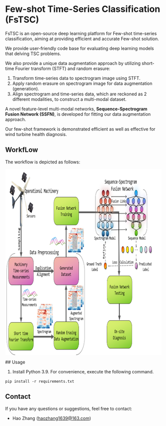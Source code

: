 # Few-shot Time-Series Classification (FsTSC)
FsTSC is an open-source deep learning platform for Few-shot time-series classification, aiming at providing efficient and accurate Few-shot solution.


We provide user-friendly code base for evaluating deep learning models that delving TSC problems. 

We also provide a unique data augmentation approach by utilizing short-time Fourier transform (STFT) and random erasure: 
1. Transform time-series data to spectrogram image using STFT.
2. Apply random erasure on spectrogram image for data augmentation (generation).
3. Align spectrogram and time-series data, which are reckoned as 2 different modalities, to construct a multi-modal dataset.

A novel feature-level multi-modal networks, **Sequence-Spectrogram Fusion Network (SSFN)**, is developed for fitting our data augmentation approach.

Our few-shot framework is demonstrated efficient as well as effective for wind turbine health diagnosis. 
## WorkfLow
The workflow is depicted as follows:
<p align="center">
<img src=".\pro_pic\Workflow.png" height = "600", width = "1000", alt="" align=center />
</p>
## Usage

1. Install Python 3.9. For convenience, execute the following command.

```
pip install -r requirements.txt
```

## Contact
If you have any questions or suggestions, feel free to contact:

- Hao Zhang (haozhang1639@163.com)
